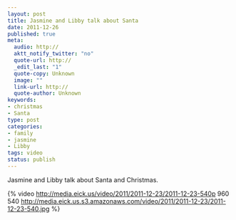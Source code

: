 ```yaml
--- 
layout: post
title: Jasmine and Libby talk about Santa
date: 2011-12-26
published: true
meta: 
  audio: http://
  aktt_notify_twitter: "no"
  quote-url: http://
  _edit_last: "1"
  quote-copy: Unknown
  image: ""
  link-url: http://
  quote-author: Unknown
keywords: 
- christmas
- Santa
type: post
categories: 
- family
- jasmine
- Libby
tags: video
status: publish
---
```

Jasmine and Libby talk about Santa and Christmas.

{% video http://media.eick.us/video/2011/2011-12-23/2011-12-23-540p 960 540 http://media.eick.us.s3.amazonaws.com/video/2011/2011-12-23/2011-12-23-540.jpg %}
